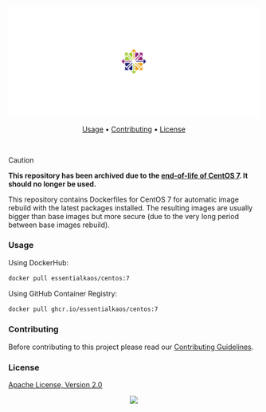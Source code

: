 <p align="center"><a href="#readme"><img src=".github/images/card.svg"/></a></p>

<p align="center"><a href="#usage">Usage</a> • <a href="#contributing">Contributing</a> • <a href="#license">License</a></p>

<br/>

> [!CAUTION]
> **This repository has been archived due to the [end-of-life of CentOS 7](https://www.redhat.com/en/blog/centos-linux-has-reached-its-end-life-eol). It should no longer be used.**

This repository contains Dockerfiles for CentOS 7 for automatic image rebuild with the latest packages installed. The resulting images are usually bigger than base images but more secure (due to the very long period between base images rebuild).

### Usage

Using DockerHub:

```bash
docker pull essentialkaos/centos:7
```

Using GitHub Container Registry:

```bash
docker pull ghcr.io/essentialkaos/centos:7
```

### Contributing

Before contributing to this project please read our [Contributing Guidelines](https://github.com/essentialkaos/contributing-guidelines#contributing-guidelines).

### License

[Apache License, Version 2.0](http://www.apache.org/licenses/LICENSE-2.0)

<p align="center"><a href="https://essentialkaos.com"><img src="https://gh.kaos.st/ekgh.svg"/></a></p>
